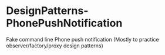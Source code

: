 # DesignPatterns-PhonePushNotification
Fake command line Phone push notification (Mostly to practice observer/factory/proxy design patterns)
